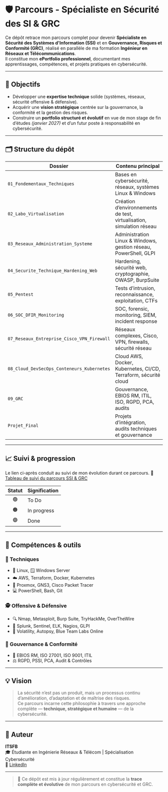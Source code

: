 # 🛡️ Parcours - Spécialiste en Sécurité des SI & GRC

Ce dépôt retrace mon parcours complet pour devenir **Spécialiste en Sécurité des Systèmes d'Information (SSI)** et en **Gouvernance, Risques et Conformité (GRC)**, réalisé en parallèle de ma formation **Ingénieur en Réseaux et Télécommunications**.  
Il constitue mon **ePortfolio professionnel**, documentant mes apprentissages, compétences, et projets pratiques en cybersécurité.

---

## 🎯 Objectifs

- Développer une **expertise technique** solide (systèmes, réseaux, sécurité offensive & défensive).  
- Acquérir une **vision stratégique** centrée sur la gouvernance, la conformité et la gestion des risques.  
- Construire un **portfolio structuré et évolutif** en vue de mon stage de fin d’études *(janvier 2027)* et d’un futur poste à responsabilité en cybersécurité.  

---

## 🗂️ Structure du dépôt

| Dossier | Contenu principal |
|----------|------------------|
| `01_Fondementaux_Techniques` | Bases en cybersécurité, réseaux, systèmes Linux & Windows |
| `02_Labo_Virtualisation` | Création d’environnements de test, virtualisation, simulation réseau |
| `03_Reseaux_Administration_Systeme` | Administration Linux & Windows, gestion réseau, PowerShell, GLPI |
| `04_Securite_Technique_Hardening_Web` | Hardening, sécurité web, cryptographie, OWASP, BurpSuite |
| `05_Pentest` | Tests d’intrusion, reconnaissance, exploitation, CTFs |
| `06_SOC_DFIR_Monitoring` | SOC, forensic, monitoring, SIEM, incident response |
| `07_Reseaux_Entreprise_Cisco_VPN_Firewall` | Réseaux complexes, Cisco, VPN, firewalls, sécurité réseau |
| `08_Cloud_DevSecOps_Conteneurs_Kubernetes` | Cloud AWS, Docker, Kubernetes, CI/CD, Terraform, sécurité cloud |
| `09_GRC` | Gouvernance, EBIOS RM, ITIL, ISO, RGPD, PCA, audits |
| `Projet_Final` | Projets d’intégration, audits techniques et gouvernance |

---

## 📈 Suivi & progression

Le lien ci-après conduit au suivi de mon évolution durant ce parcours.
📍 [Tableau de suivi du parcours SSI & GRC](https://github.com/users/itfsb/projects/1)

| Statut | Signification |
|:-------:|:--------------|
| 🟢 | To Do |
| 🟠 | In progress |
| 🟣 | Done |

---

## 🧩 Compétences & outils

### 🔧 Techniques
- 🐧 Linux, 🪟 Windows Server  
- ☁️ AWS, Terraform, Docker, Kubernetes  
- 🧱 Proxmox, GNS3, Cisco Packet Tracer  
- 💻 PowerShell, Bash, Git  

### 🕵️ Offensive & Défensive
- 🔍 Nmap, Metasploit, Burp Suite, TryHackMe, OverTheWire  
- 🧩 Splunk, Sentinel, ELK, Nagios, GLPI  
- 🧠 Volatility, Autopsy, Blue Team Labs Online  

### 📘 Gouvernance & Conformité
- 🧭 EBIOS RM, ISO 27001, ISO 9001, ITIL  
- ⚖️ RGPD, PSSI, PCA, Audit & Contrôles  

---

## 💡 Vision

> La sécurité n’est pas un produit, mais un processus continu d’amélioration, d’adaptation et de maîtrise des risques.  
> Ce parcours incarne cette philosophie à travers une approche complète — **technique, stratégique et humaine** — de la cybersécurité.

---

## 👤 Auteur

**ITSFB**  
🎓 Étudiante en Ingénierie Réseaux & Télécom | Spécialisation Cybersécurité  
🔗 [LinkedIn](https://www.linkedin.com/in/shakira-francheska-ipoule-tsimi-b1705124b)  

---

> 📅 Ce dépôt est mis à jour régulièrement et constitue la **trace complète et évolutive** de mon parcours en cybersécurité et GRC.
